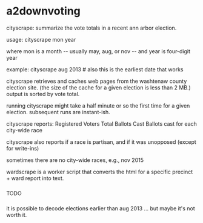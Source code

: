 # a2downvoting

cityscrape: summarize the vote totals in a recent ann arbor election.

usage: cityscrape mon year

where mon is a month -- usually may, aug, or nov -- and year is four-digit year

example: cityscrape aug 2013  # also this is the earliest date that works

cityscrape retrieves and caches web pages from the washtenaw county election site.  (the size of the cache for a given election is less than 2 MB.)  output is sorted by vote total.

running cityscrape might take a half minute or so the first time for a given election.  subsequent runs are instant-ish.

cityscrape reports:
	Registered Voters
	Total Ballots Cast
	Ballots cast for each city-wide race

cityscrape also reports if a race is partisan, and if it was unopposed (except for write-ins)

sometimes there are no city-wide races, e.g., nov 2015


wardscrape is a worker script that converts the html for a specific precinct + ward report into text.


###
TODO
###

it is possible to decode elections earlier than aug 2013 ... but maybe it's not worth it.
